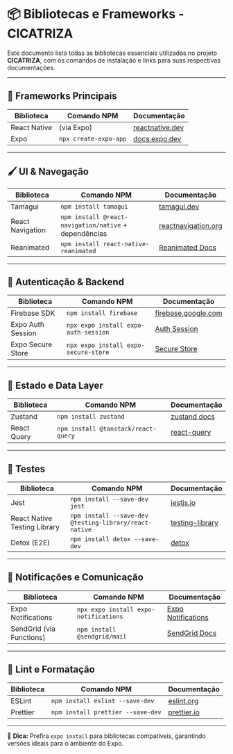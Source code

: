 # 📦 Bibliotecas e Frameworks - CICATRIZA

Este documento lista todas as bibliotecas essenciais utilizadas no projeto **CICATRIZA**, com os comandos de instalação e links para suas respectivas documentações.

---

## 🧱 Frameworks Principais

| Biblioteca      | Comando NPM                     | Documentação                               |
|-----------------|----------------------------------|---------------------------------------------|
| React Native    | (via Expo)                      | [reactnative.dev](https://reactnative.dev)  |
| Expo            | `npx create-expo-app`           | [docs.expo.dev](https://docs.expo.dev)      |

---

## 🖌️ UI & Navegação

| Biblioteca              | Comando NPM                                              | Documentação                                         |
|-------------------------|----------------------------------------------------------|------------------------------------------------------|
| Tamagui                 | `npm install tamagui`                                    | [tamagui.dev](https://tamagui.dev)                   |
| React Navigation        | `npm install @react-navigation/native` + dependências    | [reactnavigation.org](https://reactnavigation.org)   |
| Reanimated              | `npm install react-native-reanimated`                   | [Reanimated Docs](https://docs.swmansion.com/react-native-reanimated/) |

---

## 🔐 Autenticação & Backend

| Biblioteca              | Comando NPM                                 | Documentação                                      |
|-------------------------|----------------------------------------------|--------------------------------------------------|
| Firebase SDK            | `npm install firebase`                       | [firebase.google.com](https://firebase.google.com/docs) |
| Expo Auth Session       | `npx expo install expo-auth-session`        | [Auth Session](https://docs.expo.dev/versions/latest/sdk/auth-session/) |
| Expo Secure Store       | `npx expo install expo-secure-store`        | [Secure Store](https://docs.expo.dev/versions/latest/sdk/securestore/) |

---

## 🧠 Estado e Data Layer

| Biblioteca      | Comando NPM                            | Documentação                                   |
|-----------------|-----------------------------------------|------------------------------------------------|
| Zustand         | `npm install zustand`                  | [zustand docs](https://docs.pmnd.rs/zustand)   |
| React Query     | `npm install @tanstack/react-query`    | [react-query](https://tanstack.com/query/latest) |

---

## 🧪 Testes

| Biblioteca                       | Comando NPM                                         | Documentação                                  |
|----------------------------------|-----------------------------------------------------|-----------------------------------------------|
| Jest                             | `npm install --save-dev jest`                      | [jestjs.io](https://jestjs.io)                |
| React Native Testing Library     | `npm install --save-dev @testing-library/react-native` | [testing-library](https://testing-library.com/docs/react-native-testing-library/intro/) |
| Detox (E2E)                      | `npm install detox --save-dev`                     | [detox](https://wix.github.io/Detox/)         |

---

## 🔔 Notificações e Comunicação

| Biblioteca              | Comando NPM                                  | Documentação                                     |
|-------------------------|----------------------------------------------|--------------------------------------------------|
| Expo Notifications      | `npx expo install expo-notifications`        | [Expo Notifications](https://docs.expo.dev/versions/latest/sdk/notifications/) |
| SendGrid (via Functions)| `npm install @sendgrid/mail`                 | [SendGrid Docs](https://docs.sendgrid.com/)     |

---

## 🧹 Lint e Formatação

| Biblioteca    | Comando NPM                          | Documentação                      |
|---------------|---------------------------------------|-----------------------------------|
| ESLint        | `npm install eslint --save-dev`       | [eslint.org](https://eslint.org) |
| Prettier      | `npm install prettier --save-dev`     | [prettier.io](https://prettier.io)|

---

🔧 **Dica:** Prefira `expo install` para bibliotecas compatíveis, garantindo versões ideais para o ambiente do Expo.
